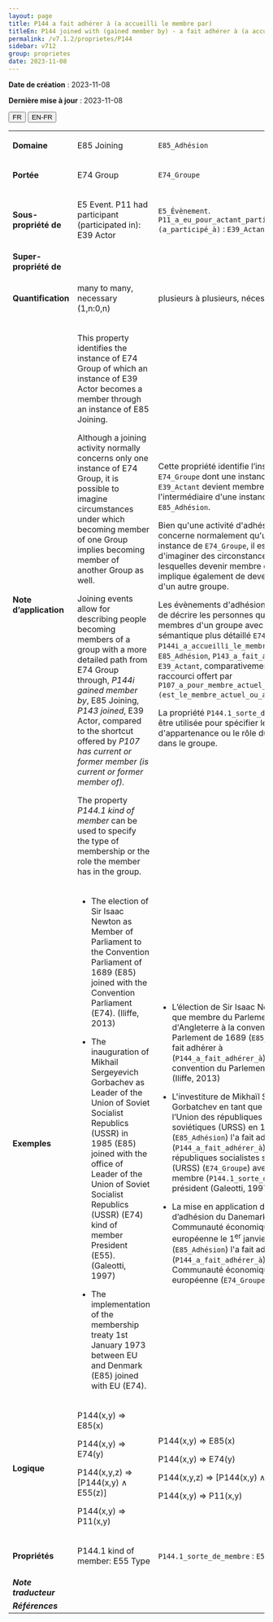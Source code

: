 ```yaml
---
layout: page
title: P144 a fait adhérer à (a accueilli le membre par)
titleEn: P144 joined with (gained member by) - a fait adhérer à (a accueilli le membre par)
permalink: /v7.1.2/proprietes/P144
sidebar: v712
group: proprietes
date: 2023-11-08
---
```


**Date de création** : 2023-11-08

**Dernière mise à jour** : 2023-11-08

<div class="lang-buttons">
 <button id="fr" class="activate">FR</button>
 <button id="en-fr">EN-FR</button>
</div>

<table>
<tbody>
<tr>
<td><strong>Domaine</strong></td>
<td class="en">
<p>E85 Joining</p>
</td>
<td>
<p><code class="language-plaintext highlighter-rouge">E85_Adhésion</code></p>
</td>
</tr>
<tr>
<td><strong>Portée</strong></td>
<td class="en">
<p>E74 Group</p>
</td>
<td>
<p><code class="language-plaintext highlighter-rouge">E74_Groupe</code></p>
</td>
</tr>
<tr>
<td><strong>Sous-propriété de</strong></td>
<td class="en">
<p>E5 Event. P11 had participant (participated in): E39 Actor</p>
</td>
<td>
<p><code class="language-plaintext highlighter-rouge">E5_Évènement</code>. <code class="language-plaintext highlighter-rouge">P11_a_eu_pour_actant_participant (a_participé_à)</code> : <code class="language-plaintext highlighter-rouge">E39_Actant</code></p>
</td>
</tr>
<tr>
<td><strong>Super-propriété de</strong></td>
<td class="en">
</td>
<td>
</td>
</tr>
<tr>
<td><strong>Quantification</strong></td>
<td class="en">
<p>many to many, necessary (1,n:0,n)</p>
</td>
<td>
<p>plusieurs à plusieurs, nécessaire (1,n:0,n)</p>
</td>
</tr>
<tr>
<td><strong>Note d’application</strong></td>
<td class="en">
<p>This property identifies the instance of E74 Group of which an instance of E39 Actor becomes a member through an instance of E85 Joining.</p>
<p>Although a joining activity normally concerns only one instance of E74 Group, it is possible to imagine circumstances under which becoming member of one Group implies becoming member of another Group as well. </p>
<p>Joining events allow for describing people becoming members of a group with a more detailed path from E74 Group through, <em>P144i gained member by</em>, E85 Joining, <em>P143 joined</em>, E39 Actor, compared to the shortcut offered by <em>P107 has current or former member (is current or former member of).</em></p>
<p>The property <em>P144.1 kind of member</em> can be used to specify the type of membership or the role the member has in the group. </p>
</td>
<td>
<p>Cette propriété identifie l’instance de <code class="language-plaintext highlighter-rouge">E74_Groupe</code> dont une instance de <code class="language-plaintext highlighter-rouge">E39_Actant</code> devient membre par l'intermédiaire d'une instance de <code class="language-plaintext highlighter-rouge">E85_Adhésion</code>.</p>
<p>Bien qu'une activité d'adhésion ne concerne normalement qu'une seule instance de <code class="language-plaintext highlighter-rouge">E74_Groupe</code>, il est possible d'imaginer des circonstances selon lesquelles devenir membre d'un groupe implique également de devenir membre d'un autre groupe.</p>
<p>Les évènements d'adhésion permettent de décrire les personnes qui deviennent membres d'un groupe avec le chemin sémantique plus détaillé <code class="language-plaintext highlighter-rouge">E74_Groupe</code>, <code class="language-plaintext highlighter-rouge">P144i_a_accueilli_le_membre_par</code>, <code class="language-plaintext highlighter-rouge">E85_Adhésion</code>, <code class="language-plaintext highlighter-rouge">P143_a_fait_adhérer</code>, <code class="language-plaintext highlighter-rouge">E39_Actant</code>, comparativement au raccourci offert par <code class="language-plaintext highlighter-rouge">P107_a_pour_membre_actuel_ou_antérieur (est_le_membre_actuel_ou_antérieur_de)</code>.</p>
<p>La propriété <code class="language-plaintext highlighter-rouge">P144.1_sorte_de_membre</code> peut être utilisée pour spécifier le type d'appartenance ou le rôle du membre dans le groupe.</p>
</td>
</tr>
<tr>
<td><strong>Exemples</strong></td>
<td class="en">
<ul>
<li><p>The election of Sir Isaac Newton as Member of Parliament to the Convention Parliament of 1689 (E85) joined with the Convention Parliament (E74). (Iliffe, 2013)</p>
</li>
<li><p>The inauguration of Mikhail Sergeyevich Gorbachev as Leader of the Union of Soviet Socialist Republics (USSR) in 1985 (E85) joined with the office of Leader of the Union of Soviet Socialist Republics (USSR) (E74) kind of member President (E55). (Galeotti, 1997)</p>
</li>
<li><p>The implementation of the membership treaty 1st January 1973 between EU and Denmark (E85) joined with EU (E74).</p>
</li>
</ul>
</td>
<td>
<ul>
<li><p>L’élection de Sir Isaac Newton en tant que membre du Parlement d'Angleterre à la convention du Parlement de 1689 (<code class="language-plaintext highlighter-rouge">E85_Adhésion</code>) l'a fait adhérer à (<code class="language-plaintext highlighter-rouge">P144_a_fait_adhérer_à</code>) la convention du Parlement (<code class="language-plaintext highlighter-rouge">E74_Groupe</code>) (Iliffe, 2013)</p>
</li>
<li><p>L'investiture de Mikhaïl Sergueïevitch Gorbatchev en tant que dirigeant de l’Union des républiques socialistes soviétiques (URSS) en 1985 (<code class="language-plaintext highlighter-rouge">E85_Adhésion</code>) l'a fait adhérer à (<code class="language-plaintext highlighter-rouge">P144_a_fait_adhérer_à</code>) l’Union des républiques socialistes soviétiques (URSS) (<code class="language-plaintext highlighter-rouge">E74_Groupe</code>) avec sorte de membre (<code class="language-plaintext highlighter-rouge">P144.1_sorte_de_membre)</code> président (Galeotti, 1997)</p>
</li>
<li><p>La mise en application du traité d’adhésion du Danemark à la Communauté économique européenne le 1<sup>er</sup> janvier 1973 (<code class="language-plaintext highlighter-rouge">E85_Adhésion</code>) l'a fait adhérer à (<code class="language-plaintext highlighter-rouge">P144_a_fait_adhérer_à</code>) la Communauté économique européenne (<code class="language-plaintext highlighter-rouge">E74_Groupe</code>) </p>
</li>
</ul>
</td>
</tr>
<tr>
<td><strong>Logique</strong></td>
<td class="en">
<p>P144(x,y) ⇒ E85(x)</p>
<p>P144(x,y) ⇒ E74(y) </p>
<p>P144(x,y,z) ⇒ [P144(x,y) ∧ E55(z)]</p>
<p>P144(x,y) ⇒ P11(x,y)</p>
</td>
<td>
<p>P144(x,y) ⇒ E85(x)</p>
<p>P144(x,y) ⇒ E74(y) </p>
<p>P144(x,y,z) ⇒ [P144(x,y) ∧ E55(z)]</p>
<p>P144(x,y) ⇒ P11(x,y)</p>
</td>
</tr>
<tr>
<td><strong>Propriétés</strong></td>
<td class="en">
<p>P144.1 kind of member: E55 Type</p>
</td>
<td>
<p><code class="language-plaintext highlighter-rouge">P144.1_sorte_de_membre</code> : <code class="language-plaintext highlighter-rouge">E55_Type</code></p>
</td>
</tr>
<tr>
<td><strong><em>Note traducteur</em></strong></td>
<td colspan="2">
</td>
</tr>
<tr>
<td><strong><em>Références</em></strong></td>
<td colspan="2">
<p><em></em></p>
</td>
</tr>
</tbody>
</table>
